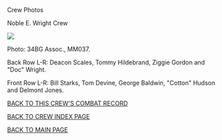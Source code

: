 
Crew Photos






 




Noble E. Wright Crew  
  

![](WrightNE.jpg)  

Photo: 34BG Assoc., MM037.  

Back Row L-R: Deacon Scales, Tommy Hildebrand, Ziggie Gordon and "Doc" Wright.  

Front Row L-R: Bill Starks, Tom Devine, George Baldwin, "Cotton" Hudson and Delmont Jones.  
  

[BACK TO THIS CREW'S COMBAT RECORD](crews/WrightNE.md)  

[BACK TO CREW INDEX PAGE](000crews.md)  

[BACK TO MAIN PAGE](index.html)


